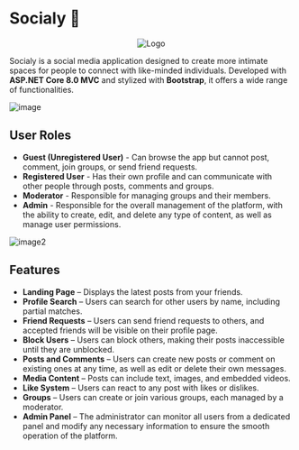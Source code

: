 # Socialy 💬

<div align="center">
  <img src="https://i.imgur.com/CfLXE3U.png" alt="Logo">
</div>


Socialy is a social media application designed to create more intimate spaces for people to connect with like-minded individuals. Developed with **ASP.NET Core 8.0 MVC** and stylized with **Bootstrap**, it offers a wide range of functionalities.

![image](https://i.imgur.com/s5SttXW.png)

## User Roles

- **Guest (Unregistered User)** - Can browse the app but cannot post, comment, join groups, or send friend requests.
- **Registered User** - Has their own profile and can communicate with other people through posts, comments and groups.
- **Moderator** - Responsible for managing groups and their members.
- **Admin** - Responsible for the overall management of the platform, with the ability to create, edit, and delete any type of content, as well as manage user permissions.

![image2](https://i.imgur.com/Ku6POWw.png)

## Features  

- **Landing Page** – Displays the latest posts from your friends.  
- **Profile Search** – Users can search for other users by name, including partial matches.  
- **Friend Requests** – Users can send friend requests to others, and accepted friends will be visible on their profile page.  
- **Block Users** – Users can block others, making their posts inaccessible until they are unblocked.  
- **Posts and Comments** – Users can create new posts or comment on existing ones at any time, as well as edit or delete their own messages.  
- **Media Content** – Posts can include text, images, and embedded videos.  
- **Like System** – Users can react to any post with likes or dislikes.  
- **Groups** – Users can create or join various groups, each managed by a moderator.  
- **Admin Panel** – The administrator can monitor all users from a dedicated panel and modify any necessary information to ensure the smooth operation of the platform.
